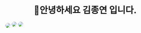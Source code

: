 <h1 align="center">👋안녕하세요 김종연 입니다.</h1>

<img src="https://img.shields.io/badge/HTML5-E34F26?style=for-the-badge&logo=HTML5&logoColor=white" style="border-radius:10px" align="center">
<img src="https://img.shields.io/badge/CSS3-1572B6?style=for-the-badge&logo=CSS3&logoColor=white" style="border-radius:10px ">
<img src="https://img.shields.io/badge/JavaScript-F7DF1E?style=for-the-badge&logo=JavaScript&logoColor=white" style="border-radius:10px">
